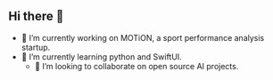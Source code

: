 ## Hi there 👋

- 🔭 I’m currently working on MOTiON, a sport performance analysis startup.
- 🌱 I’m currently learning python and SwiftUI.
  - 👯 I’m looking to collaborate on open source AI projects.

<!--
**K-Elb/k-elb** is a ✨ _special_ ✨ repository because its `README.md` (this file) appears on your GitHub profile.

Here are some ideas to get you started:

- 🔭 I’m currently working on ...
- 🌱 I’m currently learning ...
- 👯 I’m looking to collaborate on ...
- 🤔 I’m looking for help with ...
- 💬 Ask me about ...
- 📫 How to reach me: ...
- 😄 Pronouns: ...
- ⚡ Fun fact: ...
-->
